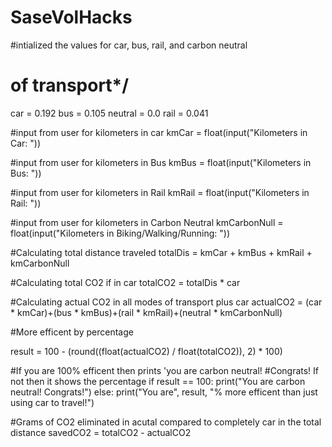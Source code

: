 # SaseVolHacks
#intialized the values for car, bus, rail, and carbon neutral 
# of transport*/
car = 0.192
bus = 0.105
neutral = 0.0
rail = 0.041

#input from user for kilometers in car
kmCar = float(input("Kilometers in Car: "))

#input from user for kilometers in Bus
kmBus = float(input("Kilometers in Bus: "))

#input from user for kilometers in Rail
kmRail = float(input("Kilometers in Rail: "))

#input from user for kilometers in Carbon Neutral
kmCarbonNull = float(input("Kilometers in Biking/Walking/Running: "))

#Calculating total distance traveled
totalDis = kmCar + kmBus + kmRail + kmCarbonNull

#Calculating total CO2 if in car
totalCO2 = totalDis * car

#Calculating actual CO2 in all modes of transport plus car
actualCO2 = (car * kmCar)+(bus * kmBus)+(rail * kmRail)+(neutral * kmCarbonNull)

#More efficent by percentage

result = 100 - (round((float(actualCO2) / float(totalCO2)), 2) * 100)

#If you are 100% efficent then prints 'you are carbon neutral! 
#Congrats! If not then it shows the percentage
if result == 100: 
  print("You are carbon neutral! Congrats!")
else: 
  print("You are", result, "% more efficent than just using car to travel!")

#Grams of CO2 eliminated in acutal compared to completely car in the total distance
savedCO2 = totalCO2 - actualCO2
